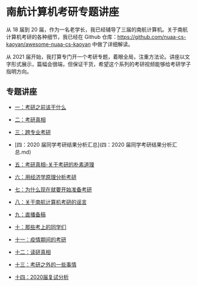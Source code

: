 # 南航计算机考研专题讲座

从 18 届到 20 届，作为一名老学长，我已经辅导了三届的南航计算机。关于南航计算机考研的各种细节，我已经在 Github 仓库：https://github.com/nuaa-cs-kaoyan/awesome-nuaa-cs-kaoyan 中做了详细解读。

从 2021 届开始，我打算专门开一个考研专题，着眼全局，注重方法论。讲座以文字形式展示，篇幅会很端，但保证干货，希望这个系列的考研视频能够给考研学子指明方向。

## 专题讲座

* [一：考研之前该干什么](一：考研之前该干什么.md)

* [二：考研真相](二：考研真相.md)

* [三：跨专业考研](三：跨专业考研.md)

* [四：2020 届同学考研结果分析汇总](四：2020 届同学考研结果分析汇总.md)

* [五：考研真相-关于考研的朴素道理](五：考研真相-关于考研的朴素道理.md)

* [六：用经济学原理分析考研](六：用经济学原理分析考研.md)

* [七：为什么现在就要开始准备考研](七：为什么现在就要开始准备考研.md)

* [八：关于南航计算机考研的谣言](八：关于南航计算机考研的谣言.md)

* [九：直播备稿](九：直播备稿.md)

* [十：那些考上的同学们](十：那些考上的同学们.md)

* [十一：疫情期间的考研](十一：疫情期间的考研.md)

* [十二：读研真相](十二：读研真相.md)

* [十三：考研之外的一些事情](十三：考研之外的一些事情.md)

* [十四：2020届复试分析](十四：2020届复试分析.md)

  
  
  






